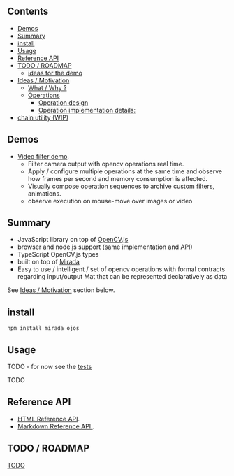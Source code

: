## Contents

<!-- toc -->

- [Demos](#demos)
- [Summary](#summary)
- [install](#install)
- [Usage](#usage)
- [Reference API](#reference-api)
- [TODO / ROADMAP](#todo--roadmap)
  * [ideas for the demo](#ideas-for-the-demo)
- [Ideas / Motivation](#ideas--motivation)
  * [What / Why ?](#what--why-)
  * [Operations](#operations)
    + [Operation design](#operation-design)
    + [Operation implementation details:](#operation-implementation-details)
- [chain utility (WIP)](#chain-utility-wip)

<!-- tocstop -->

## Demos

 * [Video filter demo](https://cancerberosgx.github.io/demos/ojos-demo/videoFilterDemo.html). 
   * Filter camera output with opencv operations real time. 
   * Apply / configure multiple operations at the same time and observe how frames per second and memory consumption is affected. 
   * Visually compose operation sequences to archive custom filters, animations.
   * observe execution on mouse-move over images or video

## Summary

 * JavaScript library on top of [OpenCV.js]()
 * browser and node.js support (same implementation and API)
 * TypeScript OpenCV.js types
 * built on top of [Mirada](https://github.com/cancerberoSgx/mirada)
 * Easy to use / intelligent / set of opencv operations with formal contracts regarding input/output Mat that can be represented declaratively as data

See [Ideas / Motivation]() section below.
 
## install

```
npm install mirada ojos
```

## Usage

TODO - for now see the [tests](https://github.com/cancerberoSgx/mirada/tree/master/ojos/test)

TODO

## Reference API

 * [HTML Reference API](https://github.com/cancerberoSgx/demos/tree/master/mirada-opencv-api-md). 
 * [Markdown Reference API ](https://cancerberosgx.github.io/demos/mirada-opencv-api-html/). 

## TODO / ROADMAP

[TODO](TODO.md)